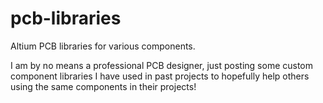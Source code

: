 # pcb-libraries
Altium PCB libraries for various components.

I am by no means a professional PCB designer, just posting some custom component libraries I have used in past projects to hopefully help others using the same components in their projects!



